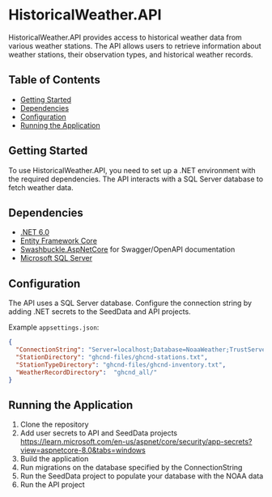# HistoricalWeather.API

HistoricalWeather.API provides access to historical weather data from various weather stations. The API allows users to retrieve information about weather stations, their observation types, and historical weather records.

## Table of Contents
- [Getting Started](#getting-started)
- [Dependencies](#dependencies)
- [Configuration](#configuration)
- [Running the Application](#running-the-application)

## Getting Started

To use HistoricalWeather.API, you need to set up a .NET environment with the required dependencies. The API interacts with a SQL Server database to fetch weather data.

## Dependencies

- [.NET 6.0](https://dotnet.microsoft.com/download/dotnet/6.0)
- [Entity Framework Core](https://docs.microsoft.com/en-us/ef/core/)
- [Swashbuckle.AspNetCore](https://github.com/domaindrivendev/Swashbuckle.AspNetCore) for Swagger/OpenAPI documentation
- [Microsoft SQL Server](https://www.microsoft.com/en-us/sql-server)

## Configuration

The API uses a SQL Server database. Configure the connection string by adding .NET secrets to the SeedData and API projects.

Example `appsettings.json`:
```json
{
  "ConnectionString": "Server=localhost;Database=NoaaWeather;TrustServerCertificate=True;User ID=weather_app;Password=VEStoRtACYlv",
  "StationDirectory": "ghcnd-files/ghcnd-stations.txt",
  "StationTypeDirectory": "ghcnd-files/ghcnd-inventory.txt",
  "WeatherRecordDirectory":  "ghcnd_all/"
}
```

## Running the Application

1. Clone the repository
2. Add user secrets to API and SeedData projects https://learn.microsoft.com/en-us/aspnet/core/security/app-secrets?view=aspnetcore-8.0&tabs=windows
3. Build the application
4. Run migrations on the database specified by the ConnectionString
5. Run the SeedData project to populate your database with the NOAA data
6. Run the API project


